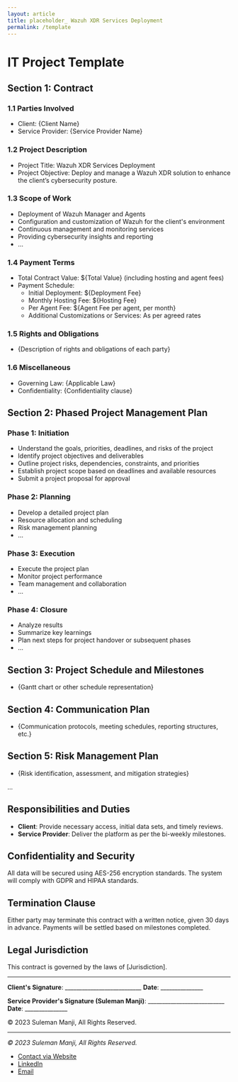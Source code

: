 ```yaml
---
layout: article
title: placeholder_ Wazuh XDR Services Deployment
permalink: /template
---
```

# IT Project Template

## Section 1: Contract

### 1.1 Parties Involved
- Client: {Client Name}
- Service Provider: {Service Provider Name}

### 1.2 Project Description
- Project Title: Wazuh XDR Services Deployment
- Project Objective: Deploy and manage a Wazuh XDR solution to enhance the client’s cybersecurity posture.

### 1.3 Scope of Work
- Deployment of Wazuh Manager and Agents
- Configuration and customization of Wazuh for the client's environment
- Continuous management and monitoring services
- Providing cybersecurity insights and reporting
- ...

### 1.4 Payment Terms
- Total Contract Value: ${Total Value} (including hosting and agent fees)
- Payment Schedule: 
  - Initial Deployment: ${Deployment Fee}
  - Monthly Hosting Fee: ${Hosting Fee}
  - Per Agent Fee: ${Agent Fee per agent, per month}
  - Additional Customizations or Services: As per agreed rates

### 1.5 Rights and Obligations
- {Description of rights and obligations of each party}

### 1.6 Miscellaneous
- Governing Law: {Applicable Law}
- Confidentiality: {Confidentiality clause}

## Section 2: Phased Project Management Plan

### Phase 1: Initiation
- Understand the goals, priorities, deadlines, and risks of the project
- Identify project objectives and deliverables
- Outline project risks, dependencies, constraints, and priorities
- Establish project scope based on deadlines and available resources
- Submit a project proposal for approval

### Phase 2: Planning
- Develop a detailed project plan
- Resource allocation and scheduling
- Risk management planning
- ...

### Phase 3: Execution
- Execute the project plan
- Monitor project performance
- Team management and collaboration
- ...

### Phase 4: Closure
- Analyze results
- Summarize key learnings
- Plan next steps for project handover or subsequent phases
- ...

## Section 3: Project Schedule and Milestones
- {Gantt chart or other schedule representation}

## Section 4: Communication Plan
- {Communication protocols, meeting schedules, reporting structures, etc.}

## Section 5: Risk Management Plan
- {Risk identification, assessment, and mitigation strategies}

...


## Responsibilities and Duties
- **Client**: Provide necessary access, initial data sets, and timely reviews.
- **Service Provider**: Deliver the platform as per the bi-weekly milestones.

## Confidentiality and Security
All data will be secured using AES-256 encryption standards. The system will comply with GDPR and HIPAA standards.

## Termination Clause
Either party may terminate this contract with a written notice, given 30 days in advance. Payments will be settled based on milestones completed.

## Legal Jurisdiction
This contract is governed by the laws of [Jurisdiction].

---

**Client's Signature**: ___________________________  **Date**: _______________

**Service Provider's Signature (Suleman Manji)**: ___________________________ **Date**: _______________

© 2023 Suleman Manji, All Rights Reserved.

---
*© 2023 Suleman Manji, All Rights Reserved.*
* [Contact via Website](https://www.sulemanji.com)
* [LinkedIn](https://www.linkedin.com/in/sulemanmanji/)
* [Email](mailto:ssmanji89@gmail.com)

